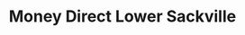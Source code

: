 ---
title: "Money Direct Lower Sackville"
url: /lower-sackville/money-direct-lower-sackville/
shop: pawnbroker
---
